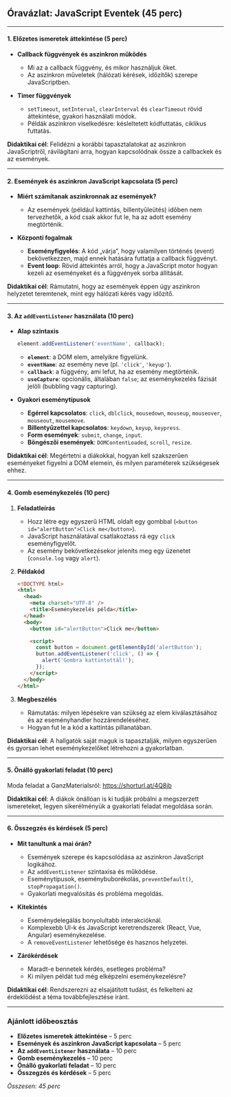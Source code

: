 ## **Óravázlat: JavaScript Eventek (45 perc)**

---

#### **1. Előzetes ismeretek áttekintése (5 perc)**

- **Callback függvények és aszinkron működés**  
  - Mi az a callback függvény, és mikor használjuk őket.  
  - Az aszinkron műveletek (hálózati kérések, időzítők) szerepe JavaScriptben.  

- **Timer függvények**  
  - `setTimeout`, `setInterval`, `clearInterval` és `clearTimeout` rövid áttekintése, gyakori használati módok.  
  - Példák aszinkron viselkedésre: késleltetett kódfuttatás, ciklikus futtatás.

**Didaktikai cél**: Felidézni a korábbi tapasztalatokat az aszinkron JavaScriptről, rávilágítani arra, hogyan kapcsolódnak össze a callbackek és az események.

---

#### **2. Események és aszinkron JavaScript kapcsolata (5 perc)**

- **Miért számítanak aszinkronnak az események?**  
  - Az események (például kattintás, billentyűleütés) időben nem tervezhetők, a kód csak akkor fut le, ha az adott esemény megtörténik.  

- **Központi fogalmak**  
  - **Eseményfigyelés**: A kód „várja”, hogy valamilyen történés (event) bekövetkezzen, majd ennek hatására futtatja a callback függvényt.  
  - **Event loop**: Rövid áttekintés arról, hogy a JavaScript motor hogyan kezeli az eseményeket és a függvények sorba állítását.

**Didaktikai cél**: Rámutatni, hogy az események éppen úgy aszinkron helyzetet teremtenek, mint egy hálózati kérés vagy időzítő.

---

#### **3. Az `addEventListener` használata (10 perc)**

- **Alap szintaxis**  
  ```js
  element.addEventListener('eventName', callback);
  ```
  - **`element`**: a DOM elem, amelyikre figyelünk.  
  - **`eventName`**: az esemény neve (pl. `'click'`, `'keyup'`).  
  - **`callback`**: a függvény, ami lefut, ha az esemény megtörténik.  
  - **`useCapture`**: opcionális, általában `false`; az eseménykezelés fázisát jelöli (bubbling vagy capturing).

- **Gyakori eseménytípusok**  
  - **Egérrel kapcsolatos**: `click`, `dblclick`, `mousedown`, `mouseup`, `mouseover`, `mouseout`, `mousemove`.  
  - **Billentyűzettel kapcsolatos**: `keydown`, `keyup`, `keypress`.  
  - **Form események**: `submit`, `change`, `input`.  
  - **Böngészői események**: `DOMContentLoaded`, `scroll`, `resize`.


**Didaktikai cél**: Megértetni a diákokkal, hogyan kell szakszerűen eseményeket figyelni a DOM elemein, és milyen paraméterek szükségesek ehhez.

---

#### **4. Gomb eseménykezelés (10 perc)**

1. **Feladatleírás**  
   - Hozz létre egy egyszerű HTML oldalt egy gombbal (`<button id="alertButton">Click me</button>`).  
   - JavaScript használatával csatlakoztass rá egy `click` eseményfigyelőt.  
   - Az esemény bekövetkezésekor jeleníts meg egy üzenetet (`console.log` vagy `alert`).

2. **Példakód**  
   ```html
   <!DOCTYPE html>
   <html>
     <head>
       <meta charset="UTF-8" />
       <title>Eseménykezelés példa</title>
     </head>
     <body>
       <button id="alertButton">Click me</button>

       <script>
         const button = document.getElementById('alertButton');
         button.addEventListener('click', () => {
           alert('Gombra kattintottál!');
         });
       </script>
     </body>
   </html>
   ```

3. **Megbeszélés**  
   - Rámutatás: milyen lépésekre van szükség az elem kiválasztásához és az eseményhandler hozzárendeléséhez.
   - Hogyan fut le a kód a kattintás pillanatában.

**Didaktikai cél**: A hallgatók saját maguk is tapasztalják, milyen egyszerűen és gyorsan lehet eseménykezelőket létrehozni a gyakorlatban.

---

#### **5. Önálló gyakorlati feladat (10 perc)**

Moda feladat a GanzMaterialsról: https://shorturl.at/4Q8jb


**Didaktikai cél**: A diákok önállóan is ki tudják próbálni a megszerzett ismereteket, legyen sikerélményük a gyakorlati feladat megoldása során.

---

#### **6. Összegzés és kérdések (5 perc)**

- **Mit tanultunk a mai órán?**  
  - Események szerepe és kapcsolódása az aszinkron JavaScript logikához.  
  - Az `addEventListener` szintaxisa és működése.  
  - Eseménytípusok, eseménybuborékolás, `preventDefault()`, `stopPropagation()`.  
  - Gyakorlati megvalósítás és probléma megoldás.  

- **Kitekintés**  
  - Eseménydelegálás bonyolultabb interakcióknál.  
  - Komplexebb UI-k és JavaScript keretrendszerek (React, Vue, Angular) eseménykezelése.  
  - A `removeEventListener` lehetősége és hasznos helyzetei.

- **Zárókérdések**  
  - Maradt-e bennetek kérdés, esetleges probléma?  
  - Ki milyen példát tud még elképzelni eseménykezelésre?

**Didaktikai cél**: Rendszerezni az elsajátított tudást, és felkelteni az érdeklődést a téma továbbfejlesztése iránt.

---

### **Ajánlott időbeosztás**

- **Előzetes ismeretek áttekintése** – 5 perc  
- **Események és aszinkron JavaScript kapcsolata** – 5 perc  
- **Az `addEventListener` használata** – 10 perc  
- **Gomb eseménykezelés** – 10 perc  
- **Önálló gyakorlati feladat** – 10 perc  
- **Összegzés és kérdések** – 5 perc  

*Összesen: 45 perc*